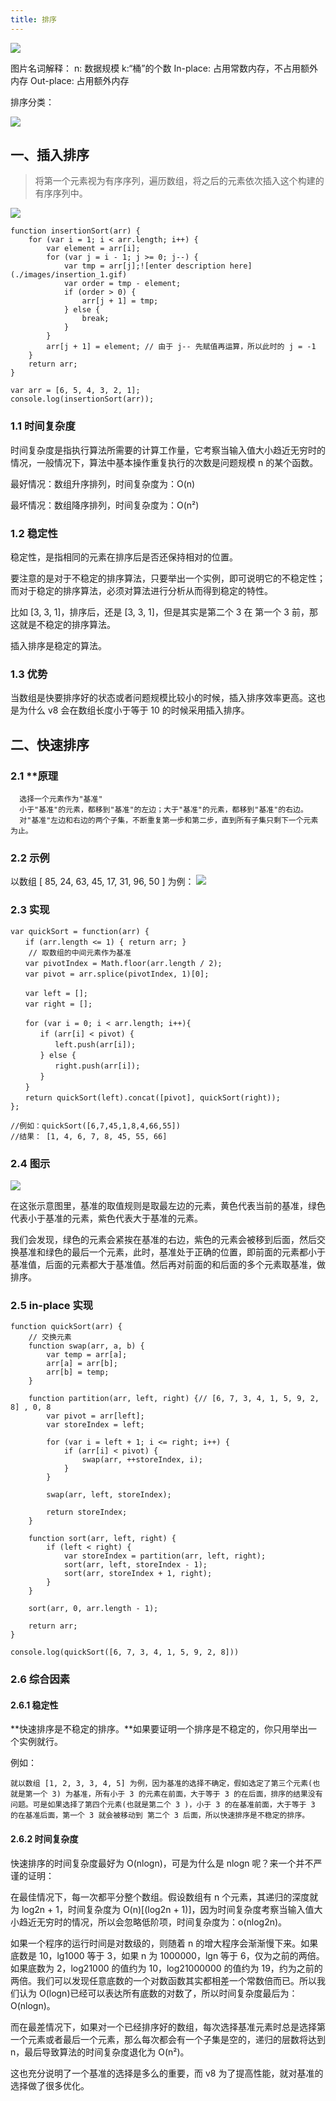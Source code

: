 ```yaml
---
title: 排序
---
```


![](./images/1555304829433.png)

图片名词解释： n: 数据规模 k:“桶”的个数 In-place: 占用常数内存，不占用额外内存 Out-place: 占用额外内存


排序分类：

![](./images/1555304869490.png)
## 一、插入排序
>将第一个元素视为有序序列，遍历数组，将之后的元素依次插入这个构建的有序序列中。

![](./images/insertion.gif)

```javascript?linenums
function insertionSort(arr) {
    for (var i = 1; i < arr.length; i++) {
        var element = arr[i];
        for (var j = i - 1; j >= 0; j--) {
            var tmp = arr[j];![enter description here](./images/insertion_1.gif)
            var order = tmp - element;
            if (order > 0) {
                arr[j + 1] = tmp;
            } else {
                break;
            }
        }
        arr[j + 1] = element; // 由于 j-- 先赋值再运算，所以此时的 j = -1
    }
    return arr;
}

var arr = [6, 5, 4, 3, 2, 1];
console.log(insertionSort(arr));
```


### 1.1 时间复杂度

时间复杂度是指执行算法所需要的计算工作量，它考察当输入值大小趋近无穷时的情况，一般情况下，算法中基本操作重复执行的次数是问题规模 n 的某个函数。

最好情况：数组升序排列，时间复杂度为：O(n)

最坏情况：数组降序排列，时间复杂度为：O(n²)

### 1.2 稳定性

稳定性，是指相同的元素在排序后是否还保持相对的位置。

要注意的是对于不稳定的排序算法，只要举出一个实例，即可说明它的不稳定性；而对于稳定的排序算法，必须对算法进行分析从而得到稳定的特性。

比如 [3, 3, 1]，排序后，还是 [3, 3, 1]，但是其实是第二个 3 在 第一个 3 前，那这就是不稳定的排序算法。

插入排序是稳定的算法。

### 1.3 优势

当数组是快要排序好的状态或者问题规模比较小的时候，插入排序效率更高。这也是为什么 v8 会在数组长度小于等于 10 的时候采用插入排序。

## 二、快速排序

### 2.1 **原理

      选择一个元素作为"基准"
	  小于"基准"的元素，都移到"基准"的左边；大于"基准"的元素，都移到"基准"的右边。
      对"基准"左边和右边的两个子集，不断重复第一步和第二步，直到所有子集只剩下一个元素为止。
	  
	  
### 2.2 示例

以数组 [ 85, 24, 63, 45, 17, 31, 96, 50 ] 为例：
![](./images/1555298180253.png)


### 2.3 实现

```js?linenums
var quickSort = function(arr) {
　　if (arr.length <= 1) { return arr; }
    // 取数组的中间元素作为基准
　　var pivotIndex = Math.floor(arr.length / 2);
　　var pivot = arr.splice(pivotIndex, 1)[0];

　　var left = [];
　　var right = [];

　　for (var i = 0; i < arr.length; i++){
　　　　if (arr[i] < pivot) {
　　　　　　left.push(arr[i]);
　　　　} else {
　　　　　　right.push(arr[i]);
　　　　}
　　}
　　return quickSort(left).concat([pivot], quickSort(right));
};

//例如：quickSort([6,7,45,1,8,4,66,55])  
//结果： [1, 4, 6, 7, 8, 45, 55, 66]
```

### 2.4 图示

![](./images/1555298497829.png)

在这张示意图里，基准的取值规则是取最左边的元素，黄色代表当前的基准，绿色代表小于基准的元素，紫色代表大于基准的元素。

我们会发现，绿色的元素会紧挨在基准的右边，紫色的元素会被移到后面，然后交换基准和绿色的最后一个元素，此时，基准处于正确的位置，即前面的元素都小于基准值，后面的元素都大于基准值。然后再对前面的和后面的多个元素取基准，做排序。

### 2.5 in-place 实现

```js?linenums
function quickSort(arr) {
    // 交换元素
    function swap(arr, a, b) {
        var temp = arr[a];
        arr[a] = arr[b];
        arr[b] = temp;
    }

    function partition(arr, left, right) {// [6, 7, 3, 4, 1, 5, 9, 2, 8] , 0, 8
        var pivot = arr[left];
        var storeIndex = left;

        for (var i = left + 1; i <= right; i++) {
            if (arr[i] < pivot) {
                swap(arr, ++storeIndex, i);
            }
        }

        swap(arr, left, storeIndex);

        return storeIndex;
    }

    function sort(arr, left, right) { 
        if (left < right) {
            var storeIndex = partition(arr, left, right);
            sort(arr, left, storeIndex - 1);
            sort(arr, storeIndex + 1, right);
        }
    }

    sort(arr, 0, arr.length - 1); 

    return arr;
}

console.log(quickSort([6, 7, 3, 4, 1, 5, 9, 2, 8]))
```

### 2.6 综合因素

#### 2.6.1 稳定性

**快速排序是不稳定的排序。**如果要证明一个排序是不稳定的，你只用举出一个实例就行。

例如： 

	就以数组 [1, 2, 3, 3, 4, 5] 为例，因为基准的选择不确定，假如选定了第三个元素(也就是第一个 3) 为基准，所有小于 3 的元素在前面，大于等于 3 的在后面，排序的结果没有问题。可是如果选择了第四个元素(也就是第二个 3 )，小于 3 的在基准前面，大于等于 3 的在基准后面，第一个 3 就会被移动到 第二个 3 后面，所以快速排序是不稳定的排序。
	
#### 2.6.2 时间复杂度

快速排序的时间复杂度最好为 O(nlogn)，可是为什么是 nlogn 呢？来一个并不严谨的证明：

在最佳情况下，每一次都平分整个数组。假设数组有 n 个元素，其递归的深度就为 log2n + 1，时间复杂度为 O(n)[(log2n + 1)]，因为时间复杂度考察当输入值大小趋近无穷时的情况，所以会忽略低阶项，时间复杂度为：o(nlog2n)。

如果一个程序的运行时间是对数级的，则随着 n 的增大程序会渐渐慢下来。如果底数是 10，lg1000 等于 3，如果 n 为 1000000，lgn 等于 6，仅为之前的两倍。如果底数为 2，log21000 的值约为 10，log21000000 的值约为 19，约为之前的两倍。我们可以发现任意底数的一个对数函数其实都相差一个常数倍而已。所以我们认为 O(logn)已经可以表达所有底数的对数了，所以时间复杂度最后为： O(nlogn)。

而在最差情况下，如果对一个已经排序好的数组，每次选择基准元素时总是选择第一个元素或者最后一个元素，那么每次都会有一个子集是空的，递归的层数将达到 n，最后导致算法的时间复杂度退化为 O(n²)。

这也充分说明了一个基准的选择是多么的重要，而 v8 为了提高性能，就对基准的选择做了很多优化。

